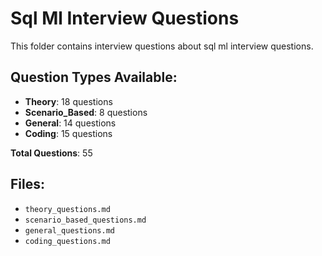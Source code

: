 # Sql Ml Interview Questions

This folder contains interview questions about sql ml interview questions.

## Question Types Available:

- **Theory**: 18 questions
- **Scenario_Based**: 8 questions
- **General**: 14 questions
- **Coding**: 15 questions

**Total Questions**: 55

## Files:

- `theory_questions.md`
- `scenario_based_questions.md`
- `general_questions.md`
- `coding_questions.md`
